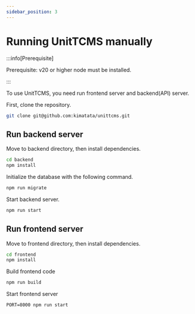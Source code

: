 ```yaml
---
sidebar_position: 3
---
```


# Running UnitTCMS manually

:::info[Prerequisite]

Prerequisite: v20 or higher node must be installed.

:::

To use UnitTCMS, you need run frontend server and backend(API) server.

First, clone the repository.

```bash
git clone git@github.com:kimatata/unittcms.git
```

## Run backend server

Move to backend directory, then install dependencies.

```bash
cd backend
npm install
```

Initialize the database with the following command.

```bash
npm run migrate
```

Start backend server.

```bash
npm run start
```

## Run frontend server

Move to frontend directory, then install dependencies.

```bash
cd frontend
npm install
```

Build frontend code

```bash
npm run build
```

Start frontend server

```
PORT=8000 npm run start
```
